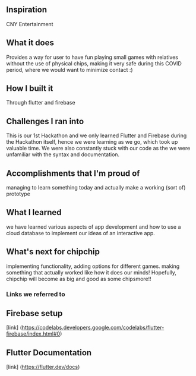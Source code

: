 ## Inspiration
CNY Entertainment

## What it does
Provides a way for user to have fun playing small games with relatives without the use of physical chips, making it very safe during this COVID period, where we would want to minimize contact :)

## How I built it
Through flutter and firebase

## Challenges I ran into
This is our 1st Hackathon and we only learned Flutter and Firebase during the Hackathon itself, hence we were learning as we go, which took up valuable time. We were also constantly stuck with our code as the we were unfamiliar with the syntax and documentation.

## Accomplishments that I'm proud of
managing to learn something today and actually make a working (sort of) prototype

## What I learned
we have learned various aspects of app development and how to use a cloud database to implement our ideas of an interactive app.

## What's next for chipchip
implementing functionality, adding options for different games. making something that actually worked like how it does our minds! Hopefully, chipchip will become as big and good as some chipsmore!!

### Links we referred to

## Firebase setup
[link] (https://codelabs.developers.google.com/codelabs/flutter-firebase/index.html#0)

## Flutter Documentation
[link] (https://flutter.dev/docs)
